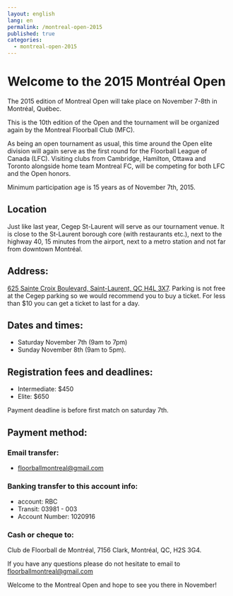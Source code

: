 ```yaml
---
layout: english
lang: en
permalink: /montreal-open-2015
published: true
categories:
  - montreal-open-2015
---
```


# Welcome to the 2015 Montréal Open

The 2015 edition of Montreal Open will take place on November 7-8th in Montréal, Québec.

This is the 10th edition of the Open and the tournament will be
organized again by the Montreal Floorball Club (MFC).

As being an open tournament as usual, this time around the Open elite division
will again serve as the first round for the Floorball League of Canada (LFC).
Visiting clubs from Cambridge, Hamilton, Ottawa and Toronto alongside home
team Montreal FC, will be competing for both LFC and the Open honors.

Minimum participation age is 15 years as of November 7th, 2015.

## Location

Just like last year, Cegep St-Laurent will serve as our tournament venue. It
is close to the St-Laurent borough core (with restaurants etc.), next to the
highway 40, 15 minutes from the airport, next to a metro station and not far
from downtown Montréal.

## Address:

[625 Sainte Croix Boulevard, Saint-Laurent, QC H4L
3X7](montreal-open-2015/venue). Parking is not free at the Cegep parking so we
would recommend you to buy a ticket. For less than $10 you can get a ticket to
last for a day.

## Dates and times:

  - Saturday November 7th (9am to 7pm)
  - Sunday November 8th (9am to 5pm).

## Registration fees and deadlines:

  - Intermediate: $450
  - Elite: $650

Payment deadline is before first match on saturday 7th.

## Payment method:

### Email transfer:

  - floorballmontreal@gmail.com


### Banking transfer to this account info:

  - account: RBC
  - Transit: 03981 - 003
  - Account Number: 1020916


### Cash or cheque to:

Club de Floorball de Montréal, 7156 Clark, Montréal, QC, H2S 3G4.

If you have any questions please do not hesitate to email to
floorballmontreal@gmail.com

Welcome to the Montreal Open and hope to see you there in November!
